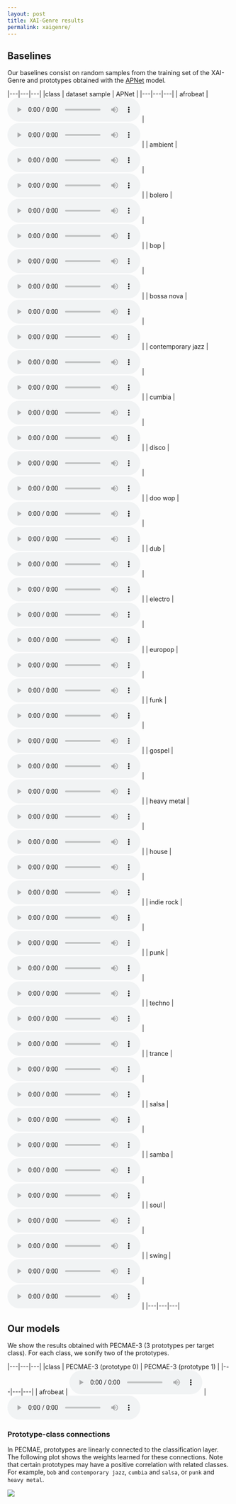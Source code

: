 ```yaml
---
layout: post
title: XAI-Genre results
permalink: xaigenre/
---
```



## Baselines

Our baselines consist on random samples from the training set of the XAI-Genre and prototypes obtained with the [APNet](https://github.com/pzinemanas/APNet) model.

|---|---|---|
|class | dataset sample | APNet |
|---|---|---|
| afrobeat | <audio src="https://raw.githubusercontent.com/palonso/pecmae-samples/main/xai_genre/samples/afrobeat.mp3?" controls preload></audio> | <audio src="https://raw.githubusercontent.com/palonso/pecmae-samples/main/xai_genre/apnet/00_afrobeat.wav?" controls preload></audio> |
| ambient | <audio src="https://raw.githubusercontent.com/palonso/pecmae-samples/main/xai_genre/samples/ambient.mp3?" controls preload></audio> | <audio src="https://raw.githubusercontent.com/palonso/pecmae-samples/main/xai_genre/apnet/01_ambient.wav?" controls preload></audio> |
| bolero | <audio src="https://raw.githubusercontent.com/palonso/pecmae-samples/main/xai_genre/samples/bolero.mp3?" controls preload></audio> | <audio src="https://raw.githubusercontent.com/palonso/pecmae-samples/main/xai_genre/apnet/04_bolero.wav?" controls preload></audio> |
| bop | <audio src="https://raw.githubusercontent.com/palonso/pecmae-samples/main/xai_genre/samples/bop.mp3?" controls preload></audio> | <audio src="https://raw.githubusercontent.com/palonso/pecmae-samples/main/xai_genre/apnet/05_bop.wav?" controls preload></audio> |
| bossa nova | <audio src="https://raw.githubusercontent.com/palonso/pecmae-samples/main/xai_genre/samples/bossa_nova.mp3?" controls preload></audio> | <audio src="https://raw.githubusercontent.com/palonso/pecmae-samples/main/xai_genre/apnet/08_bossa nova.wav?" controls preload></audio> |
| contemporary jazz | <audio src="https://raw.githubusercontent.com/palonso/pecmae-samples/main/xai_genre/samples/contemporary_jazz.mp3?" controls preload></audio> | <audio src="https://raw.githubusercontent.com/palonso/pecmae-samples/main/xai_genre/apnet/00_contemporary jazz.wav?" controls preload></audio> |
| cumbia | <audio src="https://raw.githubusercontent.com/palonso/pecmae-samples/main/xai_genre/samples/cumbia.mp3?" controls preload></audio> | <audio src="https://raw.githubusercontent.com/palonso/pecmae-samples/main/xai_genre/apnet/12_cumbia.wav?" controls preload></audio> |
| disco | <audio src="https://raw.githubusercontent.com/palonso/pecmae-samples/main/xai_genre/samples/disco.mp3?" controls preload></audio> | <audio src="https://raw.githubusercontent.com/palonso/pecmae-samples/main/xai_genre/apnet/17_disco.wav?" controls preload></audio> |
| doo wop | <audio src="https://raw.githubusercontent.com/palonso/pecmae-samples/main/xai_genre/samples/doo_wop.mp3?" controls preload></audio> | <audio src="https://raw.githubusercontent.com/palonso/pecmae-samples/main/xai_genre/apnet/19_doo wop.wav?" controls preload></audio> |
| dub | <audio src="https://raw.githubusercontent.com/palonso/pecmae-samples/main/xai_genre/samples/dub.mp3?" controls preload></audio> | <audio src="https://raw.githubusercontent.com/palonso/pecmae-samples/main/xai_genre/apnet/27_dub.wav?" controls preload></audio> |
| electro | <audio src="https://raw.githubusercontent.com/palonso/pecmae-samples/main/xai_genre/samples/electro.mp3?" controls preload></audio> | <audio src="https://raw.githubusercontent.com/palonso/pecmae-samples/main/xai_genre/apnet/33_electro.wav?" controls preload></audio> |
| europop | <audio src="https://raw.githubusercontent.com/palonso/pecmae-samples/main/xai_genre/samples/europop.mp3?" controls preload></audio> | <audio src="https://raw.githubusercontent.com/palonso/pecmae-samples/main/xai_genre/apnet/34_europop.wav?" controls preload></audio> |
| funk | <audio src="https://raw.githubusercontent.com/palonso/pecmae-samples/main/xai_genre/samples/funk.mp3?" controls preload></audio> | <audio src="https://raw.githubusercontent.com/palonso/pecmae-samples/main/xai_genre/apnet/35_funk.wav?" controls preload></audio> |
| gospel | <audio src="https://raw.githubusercontent.com/palonso/pecmae-samples/main/xai_genre/samples/gospel.mp3?" controls preload></audio> | <audio src="https://raw.githubusercontent.com/palonso/pecmae-samples/main/xai_genre/apnet/40_gospel.wav?" controls preload></audio> |
| heavy metal | <audio src="https://raw.githubusercontent.com/palonso/pecmae-samples/main/xai_genre/samples/heavy_metal.mp3?" controls preload></audio> | <audio src="https://raw.githubusercontent.com/palonso/pecmae-samples/main/xai_genre/apnet/41_heavy metal.wav?" controls preload></audio> |
| house | <audio src="https://raw.githubusercontent.com/palonso/pecmae-samples/main/xai_genre/samples/house.mp3?" controls preload></audio> | <audio src="https://raw.githubusercontent.com/palonso/pecmae-samples/main/xai_genre/apnet/66_house.wav?" controls preload></audio> |
| indie rock | <audio src="https://raw.githubusercontent.com/palonso/pecmae-samples/main/xai_genre/samples/indie_rock.mp3?" controls preload></audio> | <audio src="https://raw.githubusercontent.com/palonso/pecmae-samples/main/xai_genre/apnet/72_indie rock.wav?" controls preload></audio> |
| punk | <audio src="https://raw.githubusercontent.com/palonso/pecmae-samples/main/xai_genre/samples/punk.mp3?" controls preload></audio> | <audio src="https://raw.githubusercontent.com/palonso/pecmae-samples/main/xai_genre/apnet/73_punk.wav?" controls preload></audio> |
| techno | <audio src="https://raw.githubusercontent.com/palonso/pecmae-samples/main/xai_genre/samples/techno.mp3?" controls preload></audio> | <audio src="https://raw.githubusercontent.com/palonso/pecmae-samples/main/xai_genre/apnet/85_techno.wav?" controls preload></audio> |
| trance | <audio src="https://raw.githubusercontent.com/palonso/pecmae-samples/main/xai_genre/samples/trance.mp3?" controls preload></audio> | <audio src="https://raw.githubusercontent.com/palonso/pecmae-samples/main/xai_genre/apnet/87_trance.wav?" controls preload></audio> |
| salsa | <audio src="https://raw.githubusercontent.com/palonso/pecmae-samples/main/xai_genre/samples/salsa.mp3?" controls preload></audio> | <audio src="https://raw.githubusercontent.com/palonso/pecmae-samples/main/xai_genre/apnet/110_salsa.wav?" controls preload></audio> |
| samba | <audio src="https://raw.githubusercontent.com/palonso/pecmae-samples/main/xai_genre/samples/samba.mp3?" controls preload></audio> | <audio src="https://raw.githubusercontent.com/palonso/pecmae-samples/main/xai_genre/apnet/113_samba.wav?" controls preload></audio> |
| soul | <audio src="https://raw.githubusercontent.com/palonso/pecmae-samples/main/xai_genre/samples/soul.mp3?" controls preload></audio> | <audio src="https://raw.githubusercontent.com/palonso/pecmae-samples/main/xai_genre/apnet/00_soul.wav?" controls preload></audio> |
| swing | <audio src="https://raw.githubusercontent.com/palonso/pecmae-samples/main/xai_genre/samples/swing.mp3?" controls preload></audio> | <audio src="https://raw.githubusercontent.com/palonso/pecmae-samples/main/xai_genre/apnet/116_swing.wav?" controls preload></audio> |
|---|---|---|

## Our models

We show the results obtained with PECMAE-3 (3 prototypes per target class).
For each class, we sonify two of the prototypes.

|---|---|---|
|class | PECMAE-3 (prototype 0) | PECMAE-3 (prototype 1) |
|---|---|---|
| afrobeat | <audio src="https://raw.githubusercontent.com/palonso/pecmae-samples/main/xai_genre/pecmae-3/v492_afrobeat_n0_gs1.wav?" controls preload></audio> | <audio src="https://raw.githubusercontent.com/palonso/pecmae-samples/main/xai_genre/pecmae-3/v492_afrobeat_n1_gs1.wav?" controls preload> |
| ambient | <audio src="https://raw.githubusercontent.com/palonso/pecmae-samples/main/xai_genre/pecmae-3/v492_ambient_n0_gs1.wav?" controls preload></audio> | <audio src="https://raw.githubusercontent.com/palonso/pecmae-samples/main/xai_genre/pecmae-3/v492_ambient_n1_gs1.wav?" controls preload> |
| bolero | <audio src="https://raw.githubusercontent.com/palonso/pecmae-samples/main/xai_genre/pecmae-3/v492_bolero_n0_gs1.wav?" controls preload></audio> | <audio src="https://raw.githubusercontent.com/palonso/pecmae-samples/main/xai_genre/pecmae-3/v492_bolero_n1_gs1.wav?" controls preload> |
| bop | <audio src="https://raw.githubusercontent.com/palonso/pecmae-samples/main/xai_genre/pecmae-3/v492_bop_n0_gs1.wav?" controls preload></audio> | <audio src="https://raw.githubusercontent.com/palonso/pecmae-samples/main/xai_genre/pecmae-3/v492_bop_n1_gs1.wav?" controls preload> |
| bossa nova | <audio src="https://raw.githubusercontent.com/palonso/pecmae-samples/main/xai_genre/pecmae-3/v492_bossa nova_n0_gs1.wav?" controls preload></audio> | <audio src="https://raw.githubusercontent.com/palonso/pecmae-samples/main/xai_genre/pecmae-3/v492_bossa nova_n1_gs1.wav?" controls preload> |
| contemporary jazz | <audio src="https://raw.githubusercontent.com/palonso/pecmae-samples/main/xai_genre/pecmae-3/v492_contemporary jazz_n0_gs1.wav?" controls preload></audio> | <audio src="https://raw.githubusercontent.com/palonso/pecmae-samples/main/xai_genre/pecmae-3/v492_contemporary jazz_n1_gs1.wav?" controls preload> |
| cumbia | <audio src="https://raw.githubusercontent.com/palonso/pecmae-samples/main/xai_genre/pecmae-3/v492_cumbia_n0_gs1.wav?" controls preload></audio> | <audio src="https://raw.githubusercontent.com/palonso/pecmae-samples/main/xai_genre/pecmae-3/v492_cumbia_n1_gs1.wav?" controls preload> |
| disco | <audio src="https://raw.githubusercontent.com/palonso/pecmae-samples/main/xai_genre/pecmae-3/v492_disco_n0_gs1.wav?" controls preload></audio> | <audio src="https://raw.githubusercontent.com/palonso/pecmae-samples/main/xai_genre/pecmae-3/v492_disco_n1_gs1.wav?" controls preload> |
| doo wop | <audio src="https://raw.githubusercontent.com/palonso/pecmae-samples/main/xai_genre/pecmae-3/v492_doo wop_n0_gs1.wav?" controls preload></audio> | <audio src="https://raw.githubusercontent.com/palonso/pecmae-samples/main/xai_genre/pecmae-3/v492_doo wop_n1_gs1.wav?" controls preload> |
| dub | <audio src="https://raw.githubusercontent.com/palonso/pecmae-samples/main/xai_genre/pecmae-3/v492_dub_n0_gs1.wav?" controls preload></audio> | <audio src="https://raw.githubusercontent.com/palonso/pecmae-samples/main/xai_genre/pecmae-3/v492_dub_n1_gs1.wav?" controls preload> |
| electro | <audio src="https://raw.githubusercontent.com/palonso/pecmae-samples/main/xai_genre/pecmae-3/v492_electro_n0_gs1.wav?" controls preload></audio> | <audio src="https://raw.githubusercontent.com/palonso/pecmae-samples/main/xai_genre/pecmae-3/v492_electro_n1_gs1.wav?" controls preload> |
| europop | <audio src="https://raw.githubusercontent.com/palonso/pecmae-samples/main/xai_genre/pecmae-3/v492_europop_n0_gs1.wav?" controls preload></audio> | <audio src="https://raw.githubusercontent.com/palonso/pecmae-samples/main/xai_genre/pecmae-3/v492_europop_n1_gs1.wav?" controls preload> |
| funk | <audio src="https://raw.githubusercontent.com/palonso/pecmae-samples/main/xai_genre/pecmae-3/v492_funk_n0_gs1.wav?" controls preload></audio> | <audio src="https://raw.githubusercontent.com/palonso/pecmae-samples/main/xai_genre/pecmae-3/v492_funk_n1_gs1.wav?" controls preload> |
| gospel | <audio src="https://raw.githubusercontent.com/palonso/pecmae-samples/main/xai_genre/pecmae-3/v492_gospel_n0_gs1.wav?" controls preload></audio> | <audio src="https://raw.githubusercontent.com/palonso/pecmae-samples/main/xai_genre/pecmae-3/v492_gospel_n1_gs1.wav?" controls preload> |
| heavy metal | <audio src="https://raw.githubusercontent.com/palonso/pecmae-samples/main/xai_genre/pecmae-3/v492_heavy metal_n0_gs1.wav?" controls preload></audio> | <audio src="https://raw.githubusercontent.com/palonso/pecmae-samples/main/xai_genre/pecmae-3/v492_heavy metal_n1_gs1.wav?" controls preload> |
| house | <audio src="https://raw.githubusercontent.com/palonso/pecmae-samples/main/xai_genre/pecmae-3/v492_house_n0_gs1.wav?" controls preload></audio> | <audio src="https://raw.githubusercontent.com/palonso/pecmae-samples/main/xai_genre/pecmae-3/v492_house_n1_gs1.wav?" controls preload> |
| indie rock | <audio src="https://raw.githubusercontent.com/palonso/pecmae-samples/main/xai_genre/pecmae-3/v492_indie rock_n0_gs1.wav?" controls preload></audio> | <audio src="https://raw.githubusercontent.com/palonso/pecmae-samples/main/xai_genre/pecmae-3/v492_indie rock_n1_gs1.wav?" controls preload> |
| punk | <audio src="https://raw.githubusercontent.com/palonso/pecmae-samples/main/xai_genre/pecmae-3/v492_punk_n0_gs1.wav?" controls preload></audio> | <audio src="https://raw.githubusercontent.com/palonso/pecmae-samples/main/xai_genre/pecmae-3/v492_punk_n1_gs1.wav?" controls preload> |
| techno | <audio src="https://raw.githubusercontent.com/palonso/pecmae-samples/main/xai_genre/pecmae-3/v492_techno_n0_gs1.wav?" controls preload></audio> | <audio src="https://raw.githubusercontent.com/palonso/pecmae-samples/main/xai_genre/pecmae-3/v492_techno_n1_gs1.wav?" controls preload> |
| trance | <audio src="https://raw.githubusercontent.com/palonso/pecmae-samples/main/xai_genre/pecmae-3/v492_trance_n0_gs1.wav?" controls preload></audio> | <audio src="https://raw.githubusercontent.com/palonso/pecmae-samples/main/xai_genre/pecmae-3/v492_trance_n1_gs1.wav?" controls preload> |
| salsa | <audio src="https://raw.githubusercontent.com/palonso/pecmae-samples/main/xai_genre/pecmae-3/v492_salsa_n0_gs1.wav?" controls preload></audio> | <audio src="https://raw.githubusercontent.com/palonso/pecmae-samples/main/xai_genre/pecmae-3/v492_salsa_n1_gs1.wav?" controls preload> |
| samba | <audio src="https://raw.githubusercontent.com/palonso/pecmae-samples/main/xai_genre/pecmae-3/v492_samba_n0_gs1.wav?" controls preload></audio> | <audio src="https://raw.githubusercontent.com/palonso/pecmae-samples/main/xai_genre/pecmae-3/v492_samba_n1_gs1.wav?" controls preload> |
| soul | <audio src="https://raw.githubusercontent.com/palonso/pecmae-samples/main/xai_genre/pecmae-3/v492_soul_n0_gs1.wav?" controls preload></audio> | <audio src="https://raw.githubusercontent.com/palonso/pecmae-samples/main/xai_genre/pecmae-3/v492_soul_n1_gs1.wav?" controls preload> |
| swing | <audio src="https://raw.githubusercontent.com/palonso/pecmae-samples/main/xai_genre/pecmae-3/v492_swing_n0_gs1.wav?" controls preload></audio> | <audio src="https://raw.githubusercontent.com/palonso/pecmae-samples/main/xai_genre/pecmae-3/v492_swing_n1_gs1.wav?" controls preload> |
|---|---|---|


### Prototype-class connections
In PECMAE, prototypes are linearly connected to the classification layer.
The following plot shows the weights learned for these connections.
Note that certain prototypes may have a positive correlation with related classes.
For example, `bob` and `contemporary jazz`, `cumbia` and `salsa`, or `punk` and `heavy metal`.

![](/pecmae/assets/images/XAI-Genre_lin_weights.png)
